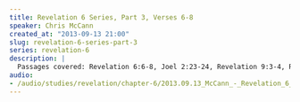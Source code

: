 ```yaml
--- 
title: Revelation 6 Series, Part 3, Verses 6-8
speaker: Chris McCann
created_at: "2013-09-13 21:00"
slug: revelation-6-series-part-3
series: revelation-6
description: |
  Passages covered: Revelation 6:6-8, Joel 2:23-24, Revelation 9:3-4, Revelation 2:11, Mark 6:39-40, Revelation 8:7, 2 Corinthians 2:15-16.
audio: 
- /audio/studies/revelation/chapter-6/2013.09.13_McCann_-_Revelation_6_Series_Part_3.yaml
---
```

